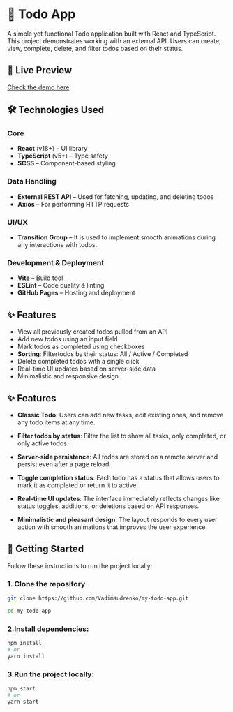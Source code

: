 # 📝 Todo App

A simple yet functional Todo application built with React and TypeScript.
This project demonstrates working with an external API.
Users can create, view, complete, delete, and filter todos based on their status.

## 🔗 Live Preview

[Check the demo here](https://vadimkudrenko.github.io/my-todo-app)

## 🛠️ Technologies Used

### Core
- **React** (v18+) – UI library
- **TypeScript** (v5+) – Type safety
- **SCSS** – Component-based styling

### Data Handling
- **External REST API** – Used for fetching, updating, and deleting todos
- **Axios** – For performing HTTP requests

### UI/UX
- **Transition Group** – It is used to implement smooth animations during any interactions with todos.

### Development & Deployment
- **Vite** – Build tool
- **ESLint** – Code quality & linting
- **GitHub Pages** – Hosting and deployment

## ✨ Features

- View all previously created todos pulled from an API
- Add new todos using an input field
- Mark todos as completed using checkboxes
- **Sorting**: Filtertodos by their status: All / Active / Completed
- Delete completed todos with a single click
- Real-time UI updates based on server-side data
- Minimalistic and responsive design


## ✨ Features

- **Classic Todo**:  Users can add new tasks, edit existing ones, and remove any todo items at any time.

- **Filter todos by status**: Filter the list to show all tasks, only completed, or only active todos.

- **Server-side persistence**: All todos are stored on a remote server and persist even after a page reload.

- **Toggle completion status**: Each todo has a status that allows users to mark it as completed or return it to active.

- **Real-time UI updates**: The interface immediately reflects changes like status toggles, additions, or deletions based on API responses.

- **Minimalistic and pleasant design**: The layout responds to every user action with smooth animations that improves the user experience.


## 🚀 Getting Started

Follow these instructions to run the project locally:

### 1. Clone the repository
```bash
git clone https://github.com/VadimKudrenko/my-todo-app.git
```
```bash
cd my-todo-app
```

### 2.Install dependencies:
```bash
npm install
# or
yarn install
```

### 3.Run the project locally:
```bash
npm start
# or
yarn start
```
